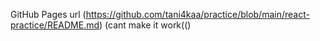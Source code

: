 GitHub Pages url (https://github.com/tani4kaa/practice/blob/main/react-practice/README.md) (cant make it work(()
